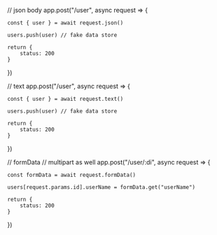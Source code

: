 
// json body
app.post("/user", async  request => {

    const { user } = await request.json()

    users.push(user) // fake data store

    return {
        status: 200
    }
})


// text
app.post("/user", async  request => {

    const { user } = await request.text()

    users.push(user) // fake data store

    return {
        status: 200
    }
})

// formData // multipart as well
app.post("/user/:di", async  request => {

    const formData = await request.formData()

    users[request.params.id].userName = formData.get("userName")

    return {
        status: 200
    }
})